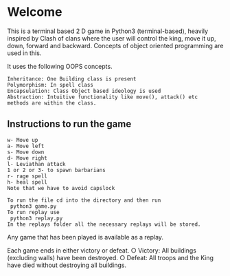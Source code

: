 # Welcome

This is a terminal based 2 D game in Python3 (terminal-based), heavily inspired by Clash of clans where the user will control the king, move it up, down, forward and backward. Concepts of object oriented programming are used in this.

It uses the following OOPS concepts.

```
Inheritance: One Building class is present
Polymorphism: In spell class
Encapsulation: Class Object based ideology is used
Abstraction: Intuitive functionality like move(), attack() etc  methods are within the class.
```



## Instructions to run the game

```
w- Move up
a- Move left
s- Move down
d- Move right
l- Leviathan attack
1 or 2 or 3- to spawn barbarians
r- rage spell
h- heal spell
Note that we have to avoid capslock

To run the file cd into the directory and then run
 python3 game.py
To run replay use
 python3 replay.py
In the replays folder all the necessary replays will be stored.
```

Any game that has been played is available as a replay.

Each game  ends in either victory or defeat.
○ Victory: All buildings (excluding walls) have been destroyed.
○ Defeat: All troops and the King have died without destroying all buildings.

